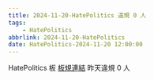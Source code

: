 ```yaml
---
title: 2024-11-20-HatePolitics 違規 0 人
tags:
    - HatePolitics
abbrlink: 2024-11-20-HatePolitics
date: HatePolitics-2024-11-20 12:00:00
---
```

HatePolitics 板 [板規連結](https://www.ptt.cc/bbs/HatePolitics/M.1617115262.A.D60.html)
昨天違規 0 人
